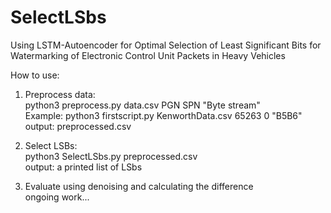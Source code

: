 # SelectLSbs
Using LSTM-Autoencoder for Optimal Selection of Least Significant Bits for Watermarking of Electronic Control Unit Packets in Heavy Vehicles
</br>

How to use:</br>
1. Preprocess data: </br>
python3 preprocess.py data.csv PGN SPN "Byte stream"</br>
Example: python3 firstscript.py KenworthData.csv 65263 0 "B5B6" </br>
output: preprocessed.csv </br>

2. Select LSBs:</br>
python3 SelectLSbs.py preprocessed.csv </br>
output: a printed list of LSbs

3. Evaluate using denoising and calculating the difference </br>
ongoing work...

